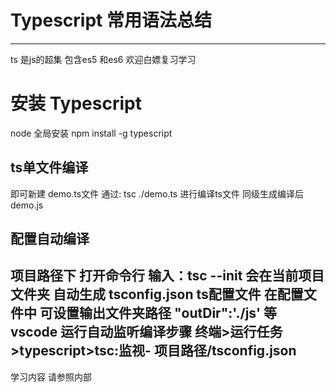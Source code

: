 # Typescript 常用语法总结
---------
ts 是js的超集 包含es5 和es6
欢迎白嫖复习学习
# 安装 Typescript
node 
全局安装 npm install -g typescript
## ts单文件编译
即可新建 demo.ts文件
通过: tsc ./demo.ts 进行编译ts文件 同级生成编译后 demo.js
## 配置自动编译
项目路径下 打开命令行 输入：tsc --init 
会在当前项目文件夹 自动生成 tsconfig.json ts配置文件
在配置文件中 可设置输出文件夹路径 "outDir":'./js' 等
vscode 运行自动监听编译步骤
终端>运行任务>typescript>tsc:监视- 项目路径/tsconfig.json
---------
学习内容 请参照内部

















